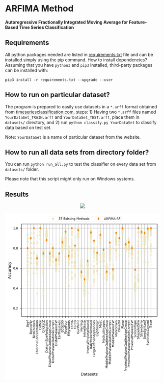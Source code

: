 # ARFIMA Method 

**Autoregressive Fractionally Integrated Moving Average for Feature-Based Time Series Classification**

## Requirements
All python packages needed are listed in [requirements.txt](requirements.txt) file  and can be installed simply using the pip command. How to install dependencies? Assuming that you have `python3` and `pip3` installed, third-party packages can be installed with:

```
pip3 install -r requirements.txt --upgrade --user
```

## How to run on particular dataset?

The program is prepared to easily use datasets in a `*.arff` format obtained from [timeseriesclassification.com](http://timeseriesclassification.com), steps: 1) Having two `*.arff` files named `YourDataSet_TRAIN.arff` and `YourDataSet_TEST.arff`, place them in `datasets/` directory, and 2) run `python classify.py YourDataSet` to classify data based on test set.

Note: `YourDataSet` is a name of particular dataset from the website.

## How to run all data sets from directory folder?

You can run `python run_all.py` to test the classifier on every data set from `datasets/` folder.

Please note that this script might only run on Windows systems.

## Results
<p align="center">
  <img src="figure/comparison.eps"/>
</p>

<p align="center">
  <img src="figure/comparison.png"/>
</p>
